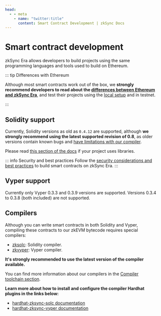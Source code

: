```yaml
---
head:
  - - meta
    - name: "twitter:title"
      content: Smart Contract Development | zkSync Docs
---
```


# Smart contract development

zkSync Era allows developers to build projects using the same programming languages and tools used to build on Ethereum.

::: tip Differences with Ethereum

Although most smart contracts work out of the box, we **strongly recommend developers to read about the [differences between Ethereum and zkSync Era](./differences-with-ethereum.md)**, and test their projects using the [local setup](../../../test-and-debug/README.md) and in testnet.

:::

## Solidity support

Currently, Solidity versions as old as `0.4.12` are supported, although **we strongly recommend using the latest supported revision of 0.8**, as older versions contain known bugs and [have limitations with our compiler](../../compiler/compiler-toolchain/solidity.md#limitations).

Please read [this section of the docs](../../compiler/compiler-toolchain/solidity.md#using-libraries) if your project uses libraries.

::: info Security and best practices
Follow the [security considerations and best practices](../../../quick-start/best-practices.md) to build smart contracts on zkSync Era.
:::

## Vyper support

Currently only Vyper 0.3.3 and 0.3.9 versions are supported. Versions 0.3.4 to 0.3.8 (both included) are not supported.

## Compilers

Although you can write smart contracts in both Solidity and Vyper, compiling these contracts to our zkEVM bytecode requires special compilers:

- [zksolc](https://github.com/matter-labs/zksolc-bin): Solidity compiler.
- [zkvyper](https://github.com/matter-labs/zkvyper-bin): Vyper compiler.

**It's strongly recommended to use the latest version of the compiler available.**

You can find more information about our compilers in the [Compiler toolchain section](../../compiler/compiler-toolchain/README.md).

**Learn more about how to install and configure the compiler Hardhat plugins in the links below:**

- [hardhat-zksync-solc documentation](../../../tooling/hardhat/hardhat-zksync-solc.md)
- [hardhat-zksync-vyper documentation](../../../tooling/hardhat/hardhat-zksync-vyper.md)
